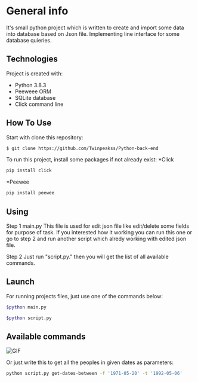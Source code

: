 # General info

It's small python project which is written to create and import some data into database based on Json file.
Implementing line interface for some database quieries.

## Technologies
Project is created with:
* Python 3.8.3
* Peeweee ORM
* SQLite database
* Click command line

## How To Use
Start with clone this repository:
```sh
$ git clone https://github.com/Twinpeakss/Python-back-end
```
To run this project, install some packages if not already exist:
*Click
```sh
pip install click
```
*Peewee
```sh
pip install peewee
```


## Using

Step 1
main.py
This file is used for edit json file like edit/delete some fields for purpose of task.
If you interested how it working you can run this one or  go to step 2 and run another script which alredy working with edited json file. 

Step 2
Just run "script.py." then you will get the list of all available commands.

## Launch
For running projects files, just use one of the commands below:

```sh
$python main.py

$python script.py
```

## Available commands

![GIF](http://g.recordit.co/jHn4h5rWcy.gif)

Or just write this to get all the peoples in given dates as parameters:

```sh
python script.py get-dates-between -f '1971-05-20' -t '1992-05-06'

```
